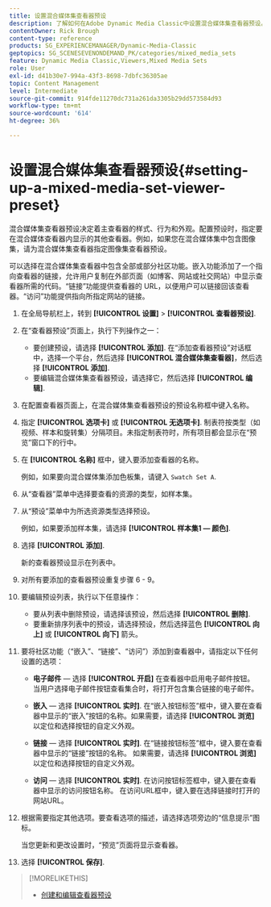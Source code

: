 ```yaml
---
title: 设置混合媒体集查看器预设
description: 了解如何在Adobe Dynamic Media Classic中设置混合媒体集查看器预设。
contentOwner: Rick Brough
content-type: reference
products: SG_EXPERIENCEMANAGER/Dynamic-Media-Classic
geptopics: SG_SCENESEVENONDEMAND_PK/categories/mixed_media_sets
feature: Dynamic Media Classic,Viewers,Mixed Media Sets
role: User
exl-id: d41b30e7-994a-43f3-8698-7dbfc36305ae
topic: Content Management
level: Intermediate
source-git-commit: 914fde11270dc731a261da3305b29dd573584d93
workflow-type: tm+mt
source-wordcount: '614'
ht-degree: 36%

---
```


# 设置混合媒体集查看器预设{#setting-up-a-mixed-media-set-viewer-preset}

混合媒体集查看器预设决定着主查看器的样式、行为和外观。配置预设时，指定要在混合媒体查看器内显示的其他查看器。例如，如果您在混合媒体集中包含图像集，请为混合媒体集查看器指定图像集查看器预设。

可以选择在混合媒体集查看器中包含全部或部分社区功能。嵌入功能添加了一个指向查看器的链接，允许用户复制在外部页面（如博客、网站或社交网站）中显示查看器所需的代码。“链接”功能提供查看器的 URL，以便用户可以链接回该查看器。“访问”功能提供指向所指定网站的链接。

1. 在全局导航栏上，转到 **[!UICONTROL 设置]** > **[!UICONTROL 查看器预设]**.
1. 在“查看器预设”页面上，执行下列操作之一：

   * 要创建预设，请选择 **[!UICONTROL 添加]**. 在“添加查看器预设”对话框中，选择一个平台，然后选择 **[!UICONTROL 混合媒体集查看器]**，然后选择 **[!UICONTROL 添加]**.
   * 要编辑混合媒体集查看器预设，请选择它，然后选择 **[!UICONTROL 编辑]**.

1. 在配置查看器页面上，在混合媒体集查看器预设的预设名称框中键入名称。
1. 指定 **[!UICONTROL 选项卡]** 或 **[!UICONTROL 无选项卡]**. 制表符按类型（如视频、样本和旋转集）分隔项目。未指定制表符时，所有项目都会显示在“预览”窗口下的行中。
1. 在 **[!UICONTROL 名称]** 框中，键入要添加查看器的名称。

   例如，如果要向混合媒体集添加色板集，请键入 `Swatch Set A`.

1. 从“查看器”菜单中选择要查看的资源的类型，如样本集。
1. 从“预设”菜单中为所选资源类型选择预设。

   例如，如果要添加样本集，请选择 **[!UICONTROL 样本集1 — 颜色]**.

1. 选择 **[!UICONTROL 添加]**.

   新的查看器预设显示在列表中。

1. 对所有要添加的查看器预设重复步骤 6 - 9。
1. 要编辑预设列表，执行以下任意操作：

   * 要从列表中删除预设，请选择该预设，然后选择 **[!UICONTROL 删除]**.
   * 要重新排序列表中的预设，请选择预设，然后选择蓝色 **[!UICONTROL 向上]** 或 **[!UICONTROL 向下]** 箭头。

1. 要将社区功能（“嵌入”、“链接”、“访问”）添加到查看器中，请指定以下任何设置的选项：

   * **电子邮件**  — 选择 **[!UICONTROL 开启]** 在查看器中启用电子邮件按钮。 当用户选择电子邮件按钮查看集合时，将打开包含集合链接的电子邮件。

   * **嵌入**  — 选择 **[!UICONTROL 实时]**. 在“嵌入按钮标签”框中，键入要在查看器中显示的“嵌入”按钮的名称。如果需要，请选择 **[!UICONTROL 浏览]** 以定位和选择按钮的自定义外观。

   * **链接**  — 选择 **[!UICONTROL 实时]**. 在“链接按钮标签”框中，键入要在查看器中显示的“链接”按钮的名称。 如果需要，请选择 **[!UICONTROL 浏览]** 以定位和选择按钮的自定义外观。

   * **访问**  — 选择 **[!UICONTROL 实时]**. 在访问按钮标签框中，键入要在查看器中显示的访问按钮名称。 在访问URL框中，键入要在选择链接时打开的网站URL。

1. 根据需要指定其他选项。要查看选项的描述，请选择选项旁边的“信息提示”图标。

   当您更新和更改设置时，“预览”页面将显示查看器。

1. 选择 **[!UICONTROL 保存]**.

>[!MORELIKETHIS]
>
>* [创建和编辑查看器预设](application-setup.md#adding_and_editing_viewer_presets)
